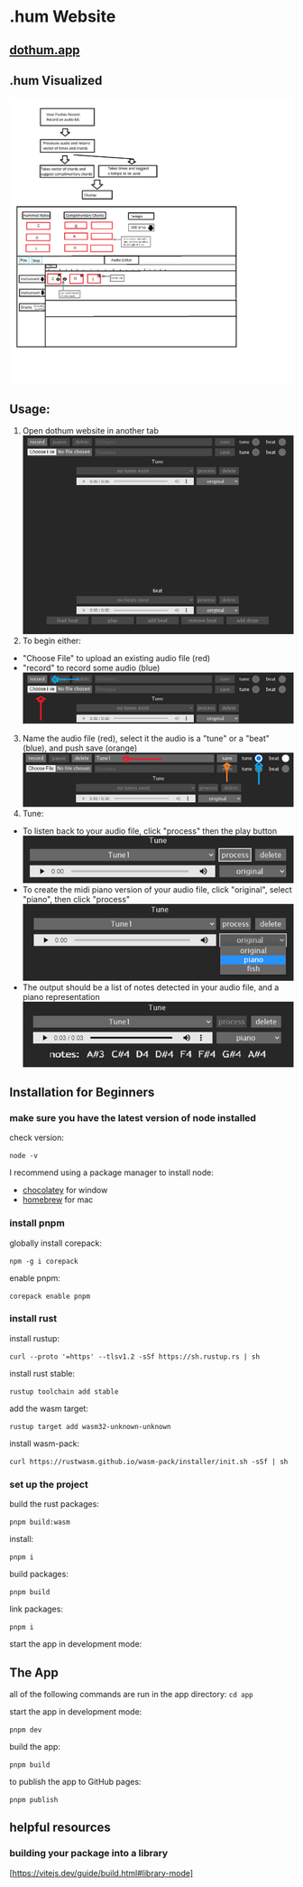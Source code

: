 # .hum Website

## [dothum.app](https://dothum.app/)

## .hum Visualized

![Idea:](/.hum-visulaized.png)


## Usage:
1. Open dothum website in another tab
![I1:](/images/Orginal1.0.png)
2. To begin either: 
- "Choose File" to upload an existing audio file (red)
- "record" to record some audio (blue)
![I2](/images/Orginal2.0.png)
3. Name the audio file (red), select it the audio is a "tune" or a "beat" (blue), and push save (orange)
![I3](/images/Orginal3.0.png)
4. Tune:
- To listen back to your audio file, click "process" then the play button
![I4](/images/Orginal4.0.png)
- To create the midi piano version of your audio file, click "original", select "piano", then click "process"
![I5](/images/Orginal5.0.png)
- The output should be a list of notes detected in your audio file, and a piano representation
![I6](/images/Original6.0.png)





## Installation for Beginners

### make sure you have the latest version of node installed

check version:

`node -v`

I recommend using a package manager to install node:

- [chocolatey](https://chocolatey.org/) for window
- [homebrew](https://brew.sh/) for mac

### install pnpm

globally install corepack:

`npm -g i corepack`

enable pnpm:

`corepack enable pnpm`

### install rust

install rustup:

`curl --proto '=https' --tlsv1.2 -sSf https://sh.rustup.rs | sh`

install rust stable:

`rustup toolchain add stable`

add the wasm target:

`rustup target add wasm32-unknown-unknown`

install wasm-pack:

`curl https://rustwasm.github.io/wasm-pack/installer/init.sh -sSf | sh`

### set up the project

build the rust packages:

`pnpm build:wasm`

install:

`pnpm i`

build packages:

`pnpm build`

link packages:

`pnpm i`

start the app in development mode:

## The App

all of the following commands are run in the app directory: `cd app`

start the app in development mode:

`pnpm dev`

build the app:

`pnpm build`

to publish the app to GitHub pages:

`pnpm publish`

## helpful resources

### building your package into a library

[https://vitejs.dev/guide/build.html#library-mode]
